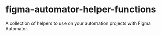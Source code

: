 # figma-automator-helper-functions
A collection of helpers to use on your automation projects with Figma Automator.
